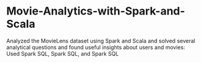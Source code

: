 # Movie-Analytics-with-Spark-and-Scala

Analyzed the MovieLens dataset using Spark and Scala and solved several analytical questions and found useful insights about users and movies: Used Spark SQL, Spark SQL, and Spark SQL
